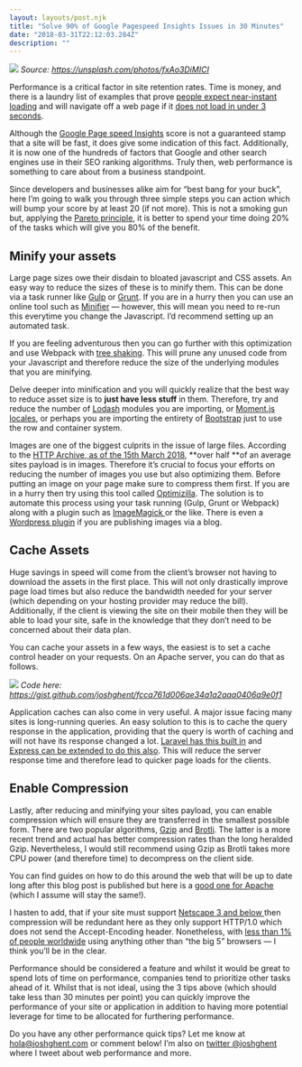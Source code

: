 ```yaml
---
layout: layouts/post.njk
title: "Solve 90% of Google Pagespeed Insights Issues in 30 Minutes"
date: "2018-03-31T22:12:03.284Z"
description: ""
---
```


<div class="image">
	<img src="../../assets/images/horserace.jpg"/>
	<em>Source: <a href="https://unsplash.com/photos/fxAo3DiMICI">https://unsplash.com/photos/fxAo3DiMICI</a></em>
</div>

Performance is a critical factor in site retention rates. Time is money, and there is a laundry list of examples that prove [people expect near-instant loading](http://loadstorm.com/2014/04/infographic-web-performance-impacts-conversion-rates/) and will navigate off a web page if it [does not load in under 3 seconds](https://www.nytimes.com/2012/03/01/technology/impatient-web-users-flee-slow-loading-sites.html?pagewanted=all).

Although the [Google Page speed Insights](https://developers.google.com/speed/pagespeed/insights/) score is not a guaranteed stamp that a site will be fast, it does give some indication of this fact. Additionally, it is now one of the hundreds of factors that Google and other search engines use in their SEO ranking algorithms. Truly then, web performance is something to care about from a business standpoint.

Since developers and businesses alike aim for “best bang for your buck”, here I’m going to walk you through three simple steps you can action which will bump your score by at least 20 (if not more). This is not a smoking gun but, applying the [Pareto principle](https://betterexplained.com/articles/understanding-the-pareto-principle-the-8020-rule/), it is better to spend your time doing 20% of the tasks which will give you 80% of the benefit.

## Minify your assets

Large page sizes owe their disdain to bloated javascript and CSS assets. An easy way to reduce the sizes of these is to minify them. This can be done via a task runner like [Gulp](https://gulpjs.com/) or [Grunt](https://gruntjs.com/). If you are in a hurry then you can use an online tool such as [Minifier](https://www.minifier.org/) — however, this will mean you need to re-run this everytime you change the Javascript. I’d recommend setting up an automated task.

If you are feeling adventurous then you can go further with this optimization and use Webpack with [tree shaking](https://webpack.js.org/guides/tree-shaking/). This will prune any unused code from your Javascript and therefore reduce the size of the underlying modules that you are minifying.

Delve deeper into minification and you will quickly realize that the best way to reduce asset size is to **just have less stuff** in them. Therefore, try and reduce the number of [Lodash](https://lodash.com/) modules you are importing, or [Moment.js locales](https://momentjs.com/docs/), or perhaps you are importing the entirety of [Bootstrap](https://getbootstrap.com/) just to use the row and container system.

Images are one of the biggest culprits in the issue of large files. According to the [HTTP Archive, as of the 15th March 2018](http://httparchive.org/interesting.php?a=All&l=Mar%2015%202018), **over half **of an average sites payload is in images. Therefore it’s crucial to focus your efforts on reducing the number of images you use but also optimizing them. Before putting an image on your page make sure to compress them first. If you are in a hurry then try using this tool called [Optimizilla](http://optimizilla.com/). The solution is to automate this process using your task running (Gulp, Grunt or Webpack) along with a plugin such as [ImageMagick ](https://www.imagemagick.org/script/index.php)or the like. There is even a [Wordpress plugin](https://en-gb.wordpress.org/plugins/ewww-image-optimizer/) if you are publishing images via a blog.

## Cache Assets

Huge savings in speed will come from the client’s browser not having to download the assets in the first place. This will not only drastically improve page load times but also reduce the bandwidth needed for your server (which depending on your hosting provider may reduce the bill). Additionally, if the client is viewing the site on their mobile then they will be able to load your site, safe in the knowledge that they don’t need to be concerned about their data plan.

You can cache your assets in a few ways, the easiest is to set a cache control header on your requests. On an Apache server, you can do that as follows.

<div class="image">
	<img src="https://cdn-images-1.medium.com/max/2152/0*SsZKehPZW3P9knAC."/>
	<em>Code here: <a href="https://gist.github.com/joshghent/fcca761d006ae34a1a2aaa0406a9e0f1">https://gist.github.com/joshghent/fcca761d006ae34a1a2aaa0406a9e0f1</a></em>
</div>

Application caches can also come in very useful. A major issue facing many sites is long-running queries. An easy solution to this is to cache the query response in the application, providing that the query is worth of caching and will not have its response changed a lot. [Laravel has this built in](https://laravel.com/docs/5.6/cache) and [Express can be extended to do this also](https://www.sohamkamani.com/blog/2016/10/14/make-your-node-server-faster-with-redis-cache/). This will reduce the server response time and therefore lead to quicker page loads for the clients.

## Enable Compression

Lastly, after reducing and minifying your sites payload, you can enable compression which will ensure they are transferred in the smallest possible form. There are two popular algorithms, [Gzip](http://www.gzip.org/) and [Brotli](https://github.com/google/brotli). The latter is a more recent trend and actual has better compression rates than the long heralded Gzip. Nevertheless, I would still recommend using Gzip as Brotli takes more CPU power (and therefore time) to decompress on the client side.

You can find guides on how to do this around the web that will be up to date long after this blog post is published but here is a [good one for Apache](https://varvy.com/pagespeed/enable-compression.html) (which I assume will stay the same!).

I hasten to add, that if your site must support [Netscape 3 and below ](http://schroepl.net/projekte/mod_gzip/browser.htm)then compression will be redundant here as they only support HTTP/1.0 which does not send the Accept-Encoding header. Nonetheless, with [less than 1% of people worldwide](http://gs.statcounter.com/browser-market-share) using anything other than “the big 5” browsers — I think you’ll be in the clear.

Performance should be considered a feature and whilst it would be great to spend lots of time on performance, companies tend to prioritize other tasks ahead of it. Whilst that is not ideal, using the 3 tips above (which should take less than 30 minutes per point) you can quickly improve the performance of your site or application in addition to having more potential leverage for time to be allocated for furthering performance.

Do you have any other performance quick tips? Let me know at [hola@joshghent.com](mailto:hola@joshghent.com) or comment below! I’m also on [twitter @joshghent](https://twitter.com/joshghent?lang=en) where I tweet about web performance and more.
